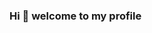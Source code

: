 ### Hi 👋 welcome to my profile

<!--
**carlosviniciustenorio/carlosviniciustenorio** is a ✨ _special_ ✨ repository because its `README.md` (this file) appears on your GitHub profile.

My name is Carlos Vinícius Tenorio, i have 22 years old and i'm software developer currently focused on backend development.

- 💼 Software Developer, working with tecnologies Microsoft.
- 💬 Techs: .NET Core, .NET Framework, EF Core, SQL Server, JavaScript, Postman.
- 🌱 Studying SOLID principles and reading about software architectures
- ⚡ Also, i have experience as a software tester.
